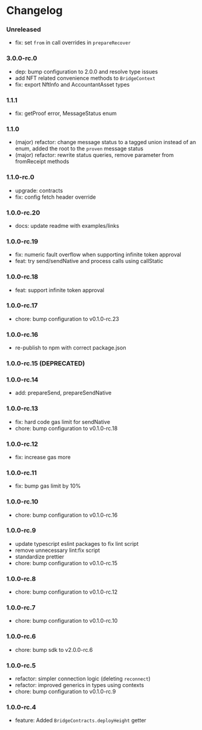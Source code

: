 # Changelog

### Unreleased

- fix: set `from` in call overrides in `prepareRecover`

### 3.0.0-rc.0

- dep: bump configuration to 2.0.0 and resolve type issues
- add NFT related convenience methods to `BridgeContext`
- fix: export NftInfo and AccountantAsset types

### 1.1.1

- fix: getProof error, MessageStatus enum

### 1.1.0

- (major) refactor: change message status to a tagged union instead of an enum,
  added the root to the `proven` message status
- (major) refactor: rewrite status queries, remove parameter from fromReceipt methods

### 1.1.0-rc.0

- upgrade: contracts
- fix: config fetch header override

### 1.0.0-rc.20

- docs: update readme with examples/links

### 1.0.0-rc.19

- fix: numeric fault overflow when supporting infinite token approval
- feat: try send/sendNative and process calls using callStatic

### 1.0.0-rc.18

- feat: support infinite token approval

### 1.0.0-rc.17

- chore: bump configuration to v0.1.0-rc.23

### 1.0.0-rc.16

- re-publish to npm with correct package.json

### 1.0.0-rc.15 (DEPRECATED)

### 1.0.0-rc.14

- add: prepareSend, prepareSendNative

### 1.0.0-rc.13

- fix: hard code gas limit for sendNative
- chore: bump configuration to v0.1.0-rc.18

### 1.0.0-rc.12

- fix: increase gas more

### 1.0.0-rc.11

- fix: bump gas limit by 10%

### 1.0.0-rc.10

- chore: bump configuration to v0.1.0-rc.16

### 1.0.0-rc.9

- update typescript eslint packages to fix lint script
- remove unnecessary lint:fix script
- standardize prettier
- chore: bump configuration to v0.1.0-rc.15

### 1.0.0-rc.8

- chore: bump configuration to v0.1.0-rc.12

### 1.0.0-rc.7

- chore: bump configuration to v0.1.0-rc.10

### 1.0.0-rc.6

- chore: bump sdk to v2.0.0-rc.6

### 1.0.0-rc.5

- refactor: simpler connection logic (deleting `reconnect`)
- refactor: improved generics in types using contexts
- chore: bump configuration to v0.1.0-rc.9

### 1.0.0-rc.4

- feature: Added `BridgeContracts.deployHeight` getter
